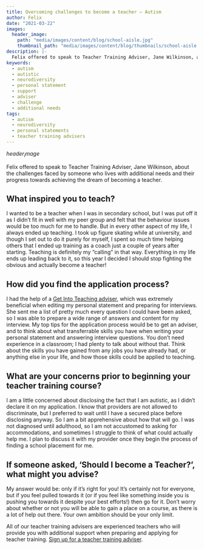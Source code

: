 ```yaml
---
title: Overcoming challenges to become a teacher — Autism
author: Felix
date: "2021-03-22"
images:
  header_image:
    path: "media/images/content/blog/school-aisle.jpg"
    thumbnail_path: "media/images/content/blog/thumbnails/school-aisle.jpg"
description: |-
  Felix offered to speak to Teacher Training Adviser, Jane Wilkinson, about the challenges faced by someone who lives with additional needs and their progress towards achieving the dream of becoming a teacher.
keywords:
  - autism
  - autistic
  - neurodiversity
  - personal statement
  - support
  - adviser
  - challenge
  - additional needs
tags:
  - autism
  - neurodiversity
  - personal statements
  - teacher training advisers
---
```


$header_image$

Felix offered to speak to Teacher Training Adviser, Jane Wilkinson, about the challenges faced by someone who lives with additional needs and their progress towards achieving the dream of becoming a teacher.

## What inspired you to teach?

I wanted to be a teacher when I was in secondary school, but I was put off it as I didn’t fit in well with my peer group and felt that the behaviour issues would be too much for me to handle. But in every other aspect of my life, I always ended up teaching. I took up figure skating while at university, and though I set out to do it purely for myself, I spent so much time helping others that I ended up training as a coach just a couple of years after starting. Teaching is definitely my “calling” in that way. Everything in my life ends up leading back to it, so this year I decided I should stop fighting the obvious and actually become a teacher!

## How did you find the application process?

I had the help of a [Get Into Teaching adviser](/tta-service), which was extremely beneficial when editing my personal statement and preparing for interviews. She sent me a list of pretty much every question I could have been asked, so I was able to prepare a wide range of answers and content for my interview. My top tips for the application process would be to get an adviser, and to think about what transferrable skills you have when writing your personal statement and answering interview questions. You don’t need experience in a classroom; I had plenty to talk about without that. Think about the skills you have gained from any jobs you have already had, or anything else in your life, and how those skills could be applied to teaching.

## What are your concerns prior to beginning your teacher training course?

I am a little concerned about disclosing the fact that I am autistic, as I didn’t declare it on my application. I know that providers are not allowed to discriminate, but I preferred to wait until I have a secured place before disclosing anyway. So I am a bit apprehensive about how that will go. I was not diagnosed until adulthood, so I am not accustomed to asking for accommodations, and sometimes I struggle to think of what could actually help me. I plan to discuss it with my provider once they begin the process of finding a school placement for me.

## If someone asked, ‘Should I become a Teacher?’, what might you advise?

My answer would be: only if it’s right for you! It’s certainly not for everyone, but if you feel pulled towards it (or if you feel like something inside you is pushing you towards it despite your best efforts!) then go for it. Don’t worry about whether or not you will be able to gain a place on a course, as there is a lot of help out there. Your own ambition should be your only limit.

All of our teacher training advisers are experienced teachers who will provide you with additional support when preparing and applying for teacher training. [Sign up for a teacher training adviser](/teacher-training-advisers).
